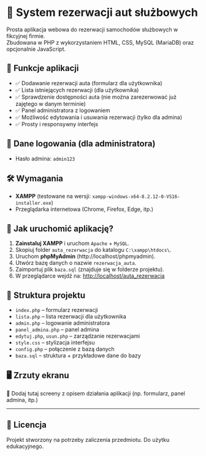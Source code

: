 # 🚗 System rezerwacji aut służbowych

Prosta aplikacja webowa do rezerwacji samochodów służbowych w fikcyjnej firmie.  
Zbudowana w PHP z wykorzystaniem HTML, CSS, MySQL (MariaDB) oraz opcjonalnie JavaScript.

## 📌 Funkcje aplikacji

- ✅ Dodawanie rezerwacji auta (formularz dla użytkownika)
- ✅ Lista istniejących rezerwacji (dla użytkownika)
- ✅ Sprawdzenie dostępności auta (nie można zarezerwować już zajętego w danym terminie)
- ✅ Panel administratora z logowaniem
- ✅ Możliwość edytowania i usuwania rezerwacji (tylko dla admina)
- ✅ Prosty i responsywny interfejs

## 🔐 Dane logowania (dla administratora)

- Hasło admina: `admin123`

## 🛠️ Wymagania

- **XAMPP** (testowane na wersji: `xampp-windows-x64-8.2.12-0-VS16-installer.exe`)
- Przeglądarka internetowa (Chrome, Firefox, Edge, itp.)

## 🧪 Jak uruchomić aplikację?

1. **Zainstaluj XAMPP** i uruchom `Apache` + `MySQL`.
2. Skopiuj folder `auta_rezerwacja` do katalogu `C:\xampp\htdocs\`.
3. Uruchom **phpMyAdmin** (http://localhost/phpmyadmin).
4. Utwórz bazę danych o nazwie `rezerwacja_auta`.
5. Zaimportuj plik `baza.sql` (znajduje się w folderze projektu).
6. W przeglądarce wejdź na: [http://localhost/auta_rezerwacja](http://localhost/auta_rezerwacja)

## 📂 Struktura projektu

- `index.php` – formularz rezerwacji
- `lista.php` – lista rezerwacji dla użytkownika
- `admin.php` – logowanie administratora
- `panel_admina.php` – panel admina
- `edytuj.php`, `usun.php` – zarządzanie rezerwacjami
- `style.css` – stylizacja interfejsu
- `config.php` – połączenie z bazą danych
- `baza.sql` – struktura + przykładowe dane do bazy

## 🖥️ Zrzuty ekranu

📸 Dodaj tutaj screeny z opisem działania aplikacji (np. formularz, panel admina, itp.)

---

## 📄 Licencja

Projekt stworzony na potrzeby zaliczenia przedmiotu. Do użytku edukacyjnego.
